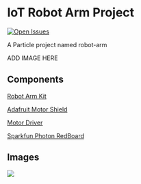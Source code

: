 # IoT Robot Arm Project

[![Open Issues](https://img.shields.io/github/issues/nrobinson2000/robot-arm.svg)](https://github.com/nrobinson2000/robot-arm/issues)

A Particle project named robot-arm

ADD IMAGE HERE


## Components

[Robot Arm Kit](https://www.amazon.com/gp/product/B008MONL8O)

[Adafruit Motor Shield](https://www.amazon.com/gp/product/B01NBI8L0U)

[Motor Driver](https://www.amazon.com/gp/product/B014KMHSW6)

[Sparkfun Photon RedBoard](https://www.sparkfun.com/products/13321)

## Images

![](images/arm-initial.jpg)